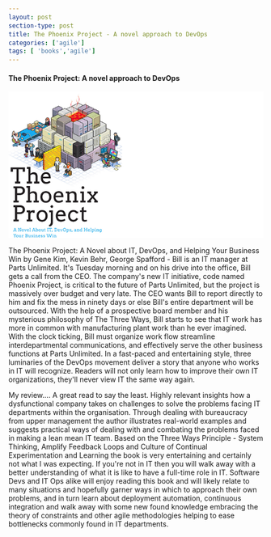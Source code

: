```yaml
---
layout: post
section-type: post
title: The Phoenix Project - A novel approach to DevOps
categories: ['agile']
tags: [ 'books','agile']
---
```



#### The Phoenix Project: A novel approach to DevOps

![The Pheonix Project](/img/ThePheonixProject.png "Pheonix Project")

The Phoenix Project: A Novel about IT, DevOps, and Helping Your Business Win
by Gene Kim, Kevin Behr, George Spafford - 
Bill is an IT manager at Parts Unlimited. It's Tuesday morning and on his drive into the office, Bill gets a call from the CEO. The company's new IT initiative, code named Phoenix Project, is critical to the future of Parts Unlimited, but the project is massively over budget and very late. The CEO wants Bill to report directly to him and fix the mess in ninety days or else Bill's entire department will be outsourced. With the help of a prospective board member and his mysterious philosophy of The Three Ways, Bill starts to see that IT work has more in common with manufacturing plant work than he ever imagined. With the clock ticking, Bill must organize work flow streamline interdepartmental communications, and effectively serve the other business functions at Parts Unlimited. In a fast-paced and entertaining style, three luminaries of the DevOps movement deliver a story that anyone who works in IT will recognize. Readers will not only learn how to improve their own IT organizations, they'll never view IT the same way again.

My review....
A great read to say the least. Highly relevant insights how a dysfunctional company takes on challenges to solve the problems facing IT departments within the organisation. Through dealing with bureaucracy from upper management the author illustrates real-world examples and suggests practical ways of dealing with and combating the problems faced in making a lean mean IT team. 
Based on the Three Ways Principle - System Thinking, Amplify Feedback Loops and Culture of Continual Experimentation and Learning the book is very entertaining and certainly not what I was expecting. 
If you're not in IT then you will walk away with a better understanding of what it is like to have a full-time role in IT. 
Software Devs and IT Ops alike will enjoy reading this book and will likely relate to many situations and hopefully garner ways in which to approach their own problems, and in turn learn about deployment automation, continuous integration and walk away with some new found knowledge embracing the theory of constraints and other agile methodologies helping to ease bottlenecks commonly found in IT departments.
